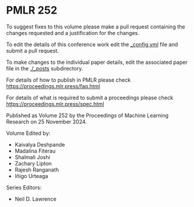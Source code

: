 # PMLR 252

To suggest fixes to this volume please make a pull request containing the changes requested and a justification for the changes.

To edit the details of this conference work edit the [_config.yml](./_config.yml) file and submit a pull request.

To make changes to the individual paper details, edit the associated paper file in the [./_posts](./_posts) subdirectory.

For details of how to publish in PMLR please check https://proceedings.mlr.press/faq.html

For details of what is required to submit a proceedings please check https://proceedings.mlr.press/spec.html



Published as Volume 252 by the Proceedings of Machine Learning Research on 25 November 2024.

Volume Edited by:
  * Kaivalya Deshpande
  * Madalina Fiterau
  * Shalmali Joshi
  * Zachary Lipton
  * Rajesh Ranganath
  * Iñigo Urteaga

Series Editors:
  * Neil D. Lawrence
